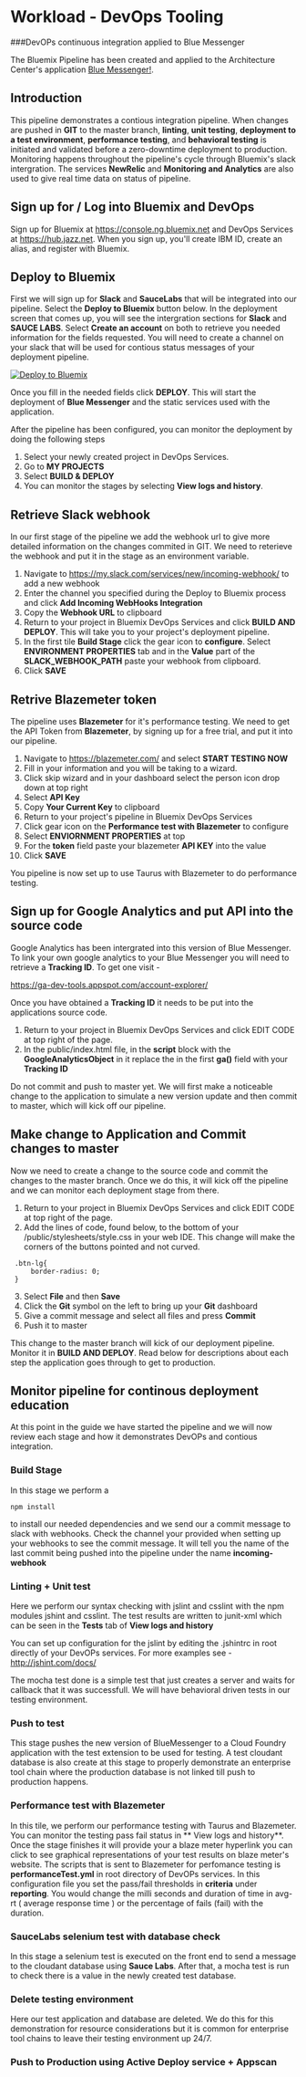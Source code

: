 # Workload - DevOps Tooling

###DevOPs continuous integration applied to Blue Messenger

The Bluemix Pipeline has been created and applied to the Architecture Center's application [Blue Messenger!](https://hub.jazz.net/project/cfsworkload/blue-messenger/overview).

## Introduction

This pipeline demonstrates a contious integration pipeline. When changes are pushed in **GIT** to the master branch, **linting**, **unit testing**, **deployment to a test environment**, **performance testing**, and **behavioral testing** is initiated and validated before a zero-downtime deployment to production.
Monitoring happens throughout the pipeline's cycle through Bluemix's slack intergration. The services **NewRelic** and **Monitoring and Analytics** are also used to give real time data on status of pipeline.

## Sign up for / Log into Bluemix and DevOps

Sign up for Bluemix at https://console.ng.bluemix.net and DevOps Services at https://hub.jazz.net.
When you sign up, you'll create IBM ID, create an alias, and register with Bluemix. 


## Deploy to Bluemix

First we will sign up for **Slack** and **SauceLabs** that will be integrated into our pipeline. Select the **Deploy to Bluemix** button below. In the deployment screen that comes up, you will see the intergration sections for **Slack** and **SAUCE LABS**. Select **Create an account** on both to retrieve you needed information for the fields requested. You will need to create a channel on your slack that will be used for contious status messages of your deployment pipeline.

 [![Deploy to Bluemix](https://bluemix.net/deploy/button.png)](https://bluemix.net/deploy?repository=https://github.com/wprichar/DevOPs-tooling.git)
 

Once you fill in the needed fields click **DEPLOY**. This will start the deployment of **Blue Messenger** and the static services used with the application. 

 After the pipeline has been configured, you can monitor the deployment by doing the following steps

1. Select your newly created project in DevOps Services.
2. Go to **MY PROJECTS**
3. Select **BUILD & DEPLOY**
4. You can monitor the stages by selecting **View logs and history**.

## Retrieve Slack webhook
   
In our first stage of the pipeline we add the webhook url to give more detailed information on the changes commited in GIT. We need to reterieve the webhook and put it in the stage as an environment variable. 


1. Navigate to https://my.slack.com/services/new/incoming-webhook/ to add a new webhook
2. Enter the channel you specified during the Deploy to Bluemix process and click **Add Incoming WebHooks Integration** 
3. Copy the **Webhook URL** to clipboard
4. Return to your project in Bluemix DevOps Services and click **BUILD AND DEPLOY**. This will take you to your project's deployment pipeline.
5. In the first tile **Build Stage** click the gear icon to **configure**. Select **ENVIRONMENT PROPERTIES** tab and in the **Value** part of the **SLACK_WEBHOOK_PATH** paste your webhook from clipboard.
6. Click **SAVE**

## Retrive Blazemeter token 
 
 The pipeline uses **Blazemeter** for it's performance testing. We need to get the API Token from **Blazemeter**, by signing up for a free trial, and put it into our pipeline. 
 
 1. Navigate to https://blazemeter.com/ and select **START TESTING NOW**
 2. Fill in your information and you will be taking to a wizard.
 3. Click skip wizard and in your dashboard select the person icon drop down at top right
 4. Select **API Key**
 5. Copy **Your Current Key** to clipboard
 6. Return to your project's pipeline in Bluemix DevOps Services
 7. Click gear icon on the **Performance test with Blazemeter** to configure
 8. Select **ENVIORNMENT PROPERTIES** at top 
 9. For the **token** field paste your blazemeter **API KEY** into the value
 10. Click **SAVE**
 
You pipeline is now set up to use Taurus with Blazemeter to do performance testing.

## Sign up for Google Analytics and put API into the source code

Google Analytics has been intergrated into this version of Blue Messenger. To link your own google analytics to your Blue Messenger you will need to retrieve a **Tracking ID**. To get one visit - 

https://ga-dev-tools.appspot.com/account-explorer/

Once you have obtained a **Tracking ID** it needs to be put into the applications source code. 

1. Return to your project in Bluemix DevOps Services and click EDIT CODE at top right of the page.
2. In the public/index.html file, in the **script** block with the **GoogleAnalyticsObject** in it replace the **<replace me>** in the first **ga()** field with your **Tracking ID**

Do not commit and push to master yet. We will first make a noticeable change to the application to simulate a new version update and then commit to master, which will kick off our pipeline. 

## Make change to Application and Commit changes to master

Now we need to create a change to the source code and commit the changes to the master branch. Once we do this, it will kick off the pipeline and we can monitor each deployment stage from there.

1. Return to your project in Bluemix DevOps Services and click EDIT CODE at top right of the page.
2. Add the lines of code, found below, to the bottom of your /public/stylesheets/style.css in your web IDE. This change will make the corners of the buttons pointed and not curved.
```
 .btn-lg{
     border-radius: 0;
 }
```
3. Select **File** and then **Save**
4. Click the **Git** symbol on the left to bring up your **Git** dashboard
5. Give a commit message and select all files and press **Commit**
6. Push it to master

This change to the master branch will kick of our deployment pipeline. Monitor it in **BUILD AND DEPLOY**. Read below for descriptions about each step the application goes through to get to production.

## Monitor pipeline for continous deployment education

At this point in the guide we have started the pipeline and we will now review each stage and how it demonstrates DevOPs and contious integration. 

### Build Stage

In this stage we perform a
```
npm install
```

to install our needed dependencies and we send our a commit message to slack with webhooks. Check the channel your provided when setting up your webhooks to see the commit message. It will tell you the name of the last commit being pushed into the pipeline under the name **incoming-webhook**

### Linting + Unit test

Here we perform our syntax checking with jslint and csslint with the npm modules jshint and csslint. The test results are written to junit-xml which can be seen in the **Tests** tab of **View logs and history**

You can set up configuration for the jslint by editing the .jshintrc in root directly of your DevOPs services. For more examples see -
http://jshint.com/docs/

The mocha test done is a simple test that just creates a server and waits for callback that it was successfull. We will have behavioral driven tests in our testing environment.

### Push to test

This stage pushes the new version of BlueMessenger to a Cloud Foundry application with the test extension to be used for testing. A test cloudant database is also create at this stage to properly demonstrate an enterprise tool chain where the production database is not linked till push to production happens. 

### Performance test with Blazemeter

In this tile, we perform our performance testing with Taurus and Blazemeter. You can monitor the testing pass fail status in ** View logs and history**. Once the stage finishes it will provide your a blaze meter hyperlink you can click to see graphical representations of your test results on blaze meter's website. The scripts that is sent to Blazemeter for perfomance testing is **performanceTest.yml** in root directory of DevOPs services. In this configuration file you set the pass/fail thresholds in **criteria** under **reporting**. You would change the milli seconds and duration of time in avg-rt ( average response time ) or the percentage of fails (fail) with the duration. 

### SauceLabs selenium test with database check

In this stage a selenium test is executed on the front end to send a message to the cloudant database using **Sauce Labs**. After that, a mocha test is run to check there is a value in the newly created test database.

### Delete testing environment

Here our test application and database are deleted. We do this for this demonstration for resource considerations but it is common for enterprise tool chains to leave their testing environment up 24/7.

### Push to Production using Active Deploy service + Appscan


